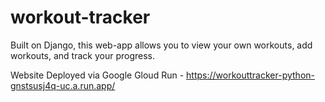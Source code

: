 # workout-tracker

Built on Django, this web-app allows you to view your own workouts, add workouts, and track your progress.

Website Deployed via Google Gloud Run - https://workouttracker-python-gnstsusj4q-uc.a.run.app/
